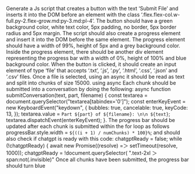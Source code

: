 Generate a Js script that creates a button with the text ‘Submit File’ and inserts it into the DOM before an element with the class ‘.flex.flex-col.w-full.py-2.flex-grow.md\:py-3.md\:pl-4’. The button should have a green background color, white text color, 5px padding, no border, 5px border radius and 5px margin. The script should also create a progress element and insert it into the DOM before the same element. The progress element should have a width of 99%, height of 5px and a grey background color. Inside the progress element, there should be another div element representing the progress bar with a width of 0%, height of 100% and blue background color. When the button is clicked, it should create an input element of type ‘file’ that accepts ‘.txt’, ‘.js’, ‘.py’, ‘.html’, ‘.css’, ‘.json’ and ‘.csv’ files. Once a file is selected,  using an async it should be read as text and split into chunks of size 15000. using async Each chunk should be submitted into a conversation by doing the following:
 async function submitConversation(text, part, filename) {
        const textarea = document.querySelector("textarea[tabindex='0']");
        const enterKeyEvent = new KeyboardEvent("keydown", {
          bubbles: true,
          cancelable: true,
          keyCode: 13,
        });
        textarea.value = `Part ${part} of ${filename}: \n\n ${text}`;
        textarea.dispatchEvent(enterKeyEvent);
      }. 
The progress bar should be updated after each chunk is submitted within the for loop as follows
progressBar.style.width = `${((i + 1) / numChunks) * 100}%`;
 and should also check if chatgpt is ready with this code:
chatgptReady = false;
      while (!chatgptReady) {
        await new Promise((resolve) =＞ setTimeout(resolve, 1000));
        chatgptReady = !document.querySelector(
          ".text-2xl ＞ span:not(.invisible)"
Once all chunks have been submitted, the progress bar should turn blue